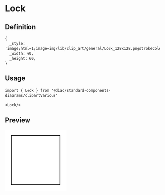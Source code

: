 # Lock

## Definition

```
{
  _style: 'image;html=1;image=img/lib/clip_art/general/Lock_128x128.pngstrokeColor=none;',
  _width: 60,
  _height: 60,
}
```

## Usage

```
import { Lock } from '@diac/standard-components-diagrams/clipartVarious'

<Lock/>
```

## Preview

<img src="./lock.png" width="200"/>

